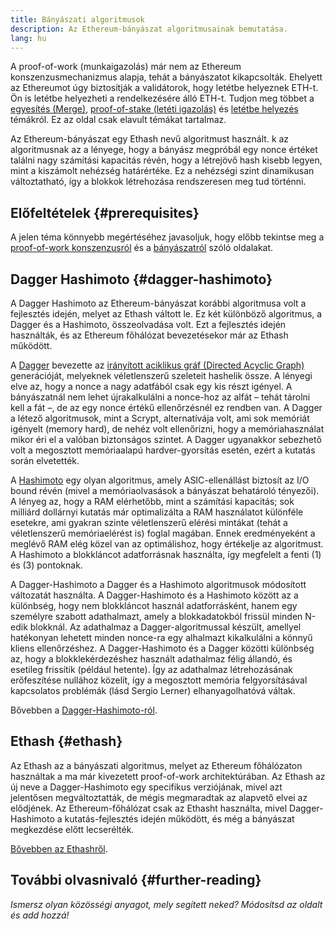```yaml
---
title: Bányászati algoritmusok
description: Az Ethereum-bányászat algoritmusainak bemutatása.
lang: hu
---
```


<InfoBanner emoji=":wave:">
A proof-of-work (munkaigazolás) már nem az Ethereum konszenzusmechanizmus alapja, tehát a bányászatot kikapcsolták. Ehelyett az Ethereumot úgy biztosítják a validátorok, hogy letétbe helyeznek ETH-t. Ön is letétbe helyezheti a rendelkezésére álló ETH-t. Tudjon meg többet a <a href='/roadmap/merge/'>egyesítés (Merge)</a>, <a href='/developers/docs/consensus-mechanisms/pos/'>proof-of-stake (letéti igazolás)</a> és <a href='/staking/'>letétbe helyezés</a> témákról. Ez az oldal csak elavult témákat tartalmaz.
</InfoBanner>

Az Ethereum-bányászat egy Ethash nevű algoritmust használt. k az algoritmusnak az a lényege, hogy a bányász megpróbál egy nonce értéket találni nagy számítási kapacitás révén, hogy a létrejövő hash kisebb legyen, mint a kiszámolt nehézség határértéke. Ez a nehézségi szint dinamikusan változtatható, így a blokkok létrehozása rendszeresen meg tud történni.

## Előfeltételek {#prerequisites}

A jelen téma könnyebb megértéséhez javasoljuk, hogy előbb tekintse meg a [proof-of-work konszenzusról](/developers/docs/consensus-mechanisms/pow) és a [bányászatról](/developers/docs/consensus-mechanisms/pow/mining) szóló oldalakat.

## Dagger Hashimoto {#dagger-hashimoto}

A Dagger Hashimoto az Ethereum-bányászat korábbi algoritmusa volt a fejlesztés idején, melyet az Ethash váltott le. Ez két különböző algoritmus, a Dagger és a Hashimoto, összeolvadása volt. Ezt a fejlesztés idején használták, és az Ethereum főhálózat bevezetésekor már az Ethash működött.

A [Dagger](http://www.hashcash.org/papers/dagger.html) bevezette az [irányított aciklikus gráf (Directed Acyclic Graph)](https://en.wikipedia.org/wiki/Directed_acyclic_graph) generációját, melyeknek véletlenszerű szeleteit hashelik össze. A lényegi elve az, hogy a nonce a nagy adatfából csak egy kis részt igényel. A bányászatnál nem lehet újrakalkulálni a nonce-hoz az alfát – tehát tárolni kell a fát –, de az egy nonce értékű ellenőrzésnél ez rendben van. A Dagger a létező algoritmusok, mint a Scrypt, alternatívája volt, ami sok memóriát igényelt (memory hard), de nehéz volt ellenőrizni, hogy a memóriahasználat mikor éri el a valóban biztonságos szintet. A Dagger ugyanakkor sebezhető volt a megosztott memóriaalapú hardver-gyorsítás esetén, ezért a kutatás során elvetették.

A [Hashimoto](http://diyhpl.us/%7Ebryan/papers2/bitcoin/meh/hashimoto.pdf) egy olyan algoritmus, amely ASIC-ellenállást biztosít az I/O bound révén (mivel a memóriaolvasások a bányászat behatároló tényezői). A lényeg az, hogy a RAM elérhetőbb, mint a számítási kapacitás; sok milliárd dollárnyi kutatás már optimalizálta a RAM használatot különféle esetekre, ami gyakran szinte véletlenszerű elérési mintákat (tehát a véletlenszerű memóriaelérést is) foglal magában. Ennek eredményeként a meglévő RAM elég közel van az optimálishoz, hogy értékelje az algoritmust. A Hashimoto a blokkláncot adatforrásnak használta, így megfelelt a fenti (1) és (3) pontoknak.

A Dagger-Hashimoto a Dagger és a Hashimoto algoritmusok módosított változatát használta. A Dagger-Hashimoto és a Hashimoto között az a különbség, hogy nem blokkláncot használ adatforrásként, hanem egy személyre szabott adathalmazt, amely a blokkadatokból frissül minden N-edik blokknál. Az adathalmaz a Dagger-algoritmussal készült, amellyel hatékonyan lehetett minden nonce-ra egy alhalmazt kikalkulálni a könnyű kliens ellenőrzéshez. A Dagger-Hashimoto és a Dagger közötti különbség az, hogy a blokklekérdezéshez használt adathalmaz félig állandó, és esetileg frissítik (például hetente). Így az adathalmaz létrehozásának erőfeszítése nullához közelít, így a megosztott memória felgyorsításával kapcsolatos problémák (lásd Sergio Lerner) elhanyagolhatóvá váltak.

Bővebben a [Dagger-Hashimoto-ról](/developers/docs/consensus-mechanisms/pow/mining-algorithms/dagger-hashimoto).

## Ethash {#ethash}

Az Ethash az a bányászati algoritmus, melyet az Ethereum főhálózaton használtak a ma már kivezetett proof-of-work architektúrában. Az Ethash az új neve a Dagger-Hashimoto egy specifikus verziójának, mivel azt jelentősen megváltoztatták, de mégis megmaradtak az alapvető elvei az elődjének. Az Ethereum-főhálózat csak az Ethasht használta, mivel Dagger-Hashimoto a kutatás-fejlesztés idején működött, és még a bányászat megkezdése előtt lecserélték.

[Bővebben az Ethashről](/developers/docs/consensus-mechanisms/pow/mining-algorithms/ethash).

## További olvasnivaló {#further-reading}

_Ismersz olyan közösségi anyagot, mely segített neked? Módosítsd az oldalt és add hozzá!_
